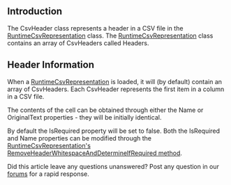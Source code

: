 ## Introduction

The CsvHeader class represents a header in a CSV file in the [RuntimeCsvRepresentation](/frb/docs/index.php?title=FlatRedBall.IO.Csv.RuntimeCsvRepresentation "FlatRedBall.IO.Csv.RuntimeCsvRepresentation") class. The [RuntimeCsvRepresentation](/frb/docs/index.php?title=FlatRedBall.IO.Csv.RuntimeCsvRepresentation "FlatRedBall.IO.Csv.RuntimeCsvRepresentation") class contains an array of CsvHeaders called Headers.

## Header Information

When a [RuntimeCsvRepresentation](/frb/docs/index.php?title=FlatRedBall.IO.Csv.RuntimeCsvRepresentation "FlatRedBall.IO.Csv.RuntimeCsvRepresentation") is loaded, it will (by default) contain an array of CsvHeaders. Each CsvHeader represents the first item in a column in a CSV file.

The contents of the cell can be obtained through either the Name or OriginalText properties - they will be initially identical.

By default the IsRequired property will be set to false. Both the IsRequired and Name properties can be modified through the [RuntimeCsvRepresentation's RemoveHeaderWhitespaceAndDetermineIfRequired method](/frb/docs/index.php?title=FlatRedBall.IO.Csv.RuntimeCsvRepresentation.RemoveHeaderWhitespaceAndDetermineIfRequired&action=edit&redlink=1 "FlatRedBall.IO.Csv.RuntimeCsvRepresentation.RemoveHeaderWhitespaceAndDetermineIfRequired (page does not exist)").

Did this article leave any questions unanswered? Post any question in our [forums](/frb/forum.md) for a rapid response.
